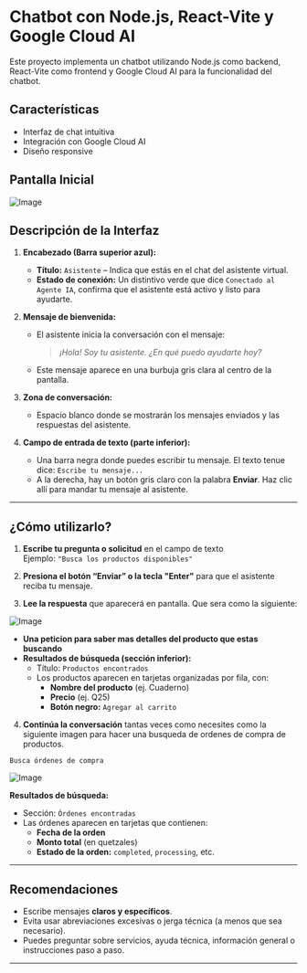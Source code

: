 # Chatbot con Node.js, React-Vite y Google Cloud AI

Este proyecto implementa un chatbot utilizando Node.js como backend, React-Vite como frontend y Google Cloud AI para la funcionalidad del chatbot.

## Características

- Interfaz de chat intuitiva
- Integración con Google Cloud AI 
- Diseño responsive


## Pantalla Inicial
![Image](https://github.com/user-attachments/assets/1acabdcb-c79c-4df5-9cea-1566fd8ffd53)

## Descripción de la Interfaz

1. **Encabezado (Barra superior azul):**
   - **Título:** `Asistente` – Indica que estás en el chat del asistente virtual.
   - **Estado de conexión:** Un distintivo verde que dice `Conectado al Agente IA`, confirma que el asistente está activo y listo para ayudarte.

2. **Mensaje de bienvenida:**
   - El asistente inicia la conversación con el mensaje:
     > *¡Hola! Soy tu asistente. ¿En qué puedo ayudarte hoy?*
   - Este mensaje aparece en una burbuja gris clara al centro de la pantalla.

3. **Zona de conversación:**
   - Espacio blanco donde se mostrarán los mensajes enviados y las respuestas del asistente.

4. **Campo de entrada de texto (parte inferior):**
   - Una barra negra donde puedes escribir tu mensaje. El texto tenue dice: `Escribe tu mensaje...`
   - A la derecha, hay un botón gris claro con la palabra **Enviar**. Haz clic allí para mandar tu mensaje al asistente.

---

## ¿Cómo utilizarlo?

1. **Escribe tu pregunta o solicitud** en el campo de texto  
   Ejemplo: `"Busca los productos disponibles"`

2. **Presiona el botón “Enviar” o la tecla "Enter"** para que el asistente reciba tu mensaje.

3. **Lee la respuesta** que aparecerá en pantalla. Que sera como la siguiente:

![Image](https://github.com/user-attachments/assets/38bf883c-1dfb-4e0e-8ba7-3127880a82a2)
- **Una peticion para saber mas detalles del producto que estas buscando**
- **Resultados de búsqueda (sección inferior):**
   - Título: `Productos encontrados`
   - Los productos aparecen en tarjetas organizadas por fila, con:
     - **Nombre del producto** (ej. Cuaderno)
     - **Precio** (ej. Q25)
     - **Botón negro:** `Agregar al carrito`

4. **Continúa la conversación** tantas veces como necesites como la siguiente imagen para hacer una busqueda de ordenes de compra de productos. 

`Busca órdenes de compra`

![Image](https://github.com/user-attachments/assets/2b4b4c1e-de66-4177-8697-5df555ede20f)

**Resultados de búsqueda:**
   - Sección: `Órdenes encontradas`
   - Las órdenes aparecen en tarjetas que contienen:
     - **Fecha de la orden**
     - **Monto total** (en quetzales)
     - **Estado de la orden:** `completed`, `processing`, etc.

---

## Recomendaciones

- Escribe mensajes **claros y específicos**.
- Evita usar abreviaciones excesivas o jerga técnica (a menos que sea necesario).
- Puedes preguntar sobre servicios, ayuda técnica, información general o instrucciones paso a paso.

---